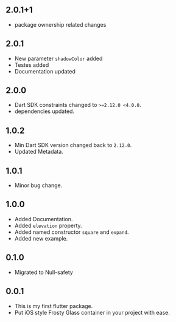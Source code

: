## 2.0.1+1

* package ownership related changes

## 2.0.1

* New parameter `shadowColor` added
* Testes added
* Documentation updated

## 2.0.0

* Dart SDK constraints changed to `>=2.12.0 <4.0.0`.
* dependencies updated.

## 1.0.2

* Min Dart SDK version changed back to `2.12.0`.
* Updated Metadata.

## 1.0.1

* Minor bug change.

## 1.0.0

* Added Documentation.
* Added `elevation` property.
* Added named constructor `square` and `expand`.
* Added new example.


## 0.1.0

* Migrated to Null-safety

## 0.0.1

* This is my first flutter package.
* Put iOS style Frosty Glass container in your project with ease.